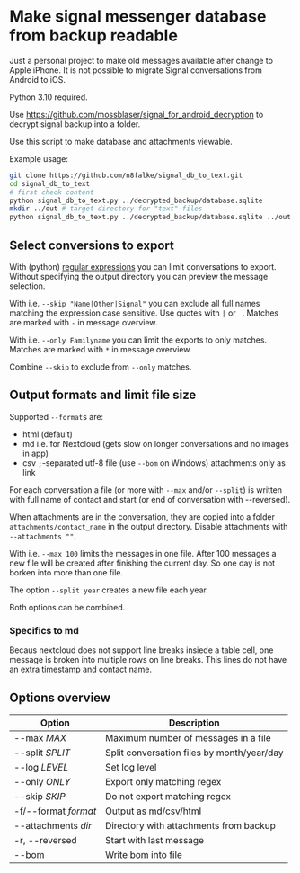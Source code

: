 # Make signal messenger database from backup readable

Just a personal project to make old messages available after change to Apple
iPhone. It is not possible to migrate Signal conversations from Android to iOS.

Python 3.10 required.

Use https://github.com/mossblaser/signal_for_android_decryption to decrypt
signal backup into a folder.

Use this script to make database and attachments viewable.

Example usage:
```bash
git clone https://github.com/n8falke/signal_db_to_text.git
cd signal_db_to_text
# first check content
python signal_db_to_text.py ../decrypted_backup/database.sqlite
mkdir ../out # target directory for "text"-files
python signal_db_to_text.py ../decrypted_backup/database.sqlite ../out
```


## Select conversions to export

With (python) [regular expressions](https://docs.python.org/3/library/re.html)
you can limit conversations to export.
Without specifying the output directory you can preview the message selection.

With i.e. `--skip "Name|Other|Signal"` you can exclude all full names matching
the expression case sensitive. Use quotes with `|` or ` `.
Matches are marked with `-` in message overview.

With i.e. `--only Familyname` you can limit the exports to only matches.
Matches are marked with `*` in message overview.

Combine `--skip` to exclude from `--only` matches.


## Output formats and limit file size

Supported `--format`s are:
- html (default)
- md i.e. for Nextcloud (gets slow on longer conversations and no images in app)
- csv `;`-separated utf-8 file (use `--bom` on Windows) attachments only as link

For each conversation a file (or more with `--max` and/or `--split`) is written
with full name of contact and start (or end of conversation with --reversed).

When attachments are in the conversation, they are copied into a folder
`attachments/contact_name` in the output directory.
Disable attachments with `--attachments ""`.

With i.e. `--max 100` limits the messages in one file. After 100 messages a new
file will be created after finishing the current day. So one day is not borken
into more than one file.

The option `--split year` creates a new file each year.

Both options can be combined.


### Specifics to md

Becaus nextcloud does not support line breaks insiede a table cell,
one message is broken into multiple rows on line breaks.
This lines do not have an extra timestamp and contact name.


## Options overview

| Option               | Description
|----------------------|-------------------------------------------
| --max _MAX_          | Maximum number of messages in a file
| --split _SPLIT_      | Split conversation files by month/year/day
| --log _LEVEL_        | Set log level
| --only _ONLY_        | Export only matching regex
| --skip _SKIP_        | Do not export matching regex
| -f/--format _format_ | Output as md/csv/html
| --attachments _dir_  | Directory with attachments from backup
| -r, --reversed       | Start with last message
| --bom                | Write bom into file
